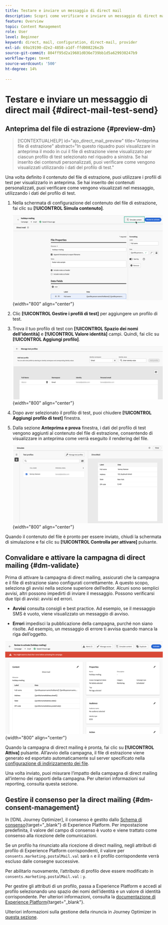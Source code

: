 ```yaml
---
title: Testare e inviare un messaggio di direct mail
description: Scopri come verificare e inviare un messaggio di direct mailing in Journey Optimizer
feature: Overview
topic: Content Management
role: User
level: Beginner
keyword: direct, mail, configuration, direct-mail, provider
exl-id: 69a19190-d2e2-4858-a1df-ffd008226e2b
source-git-commit: 804ff95d2a19601d036e739bb1d5a629930247b9
workflow-type: tm+mt
source-wordcount: '500'
ht-degree: 14%

---
```


# Testare e inviare un messaggio di direct mail {#direct-mail-test-send}

## Anteprima del file di estrazione {#preview-dm}

>[!CONTEXTUALHELP]
>id="ajo_direct_mail_preview"
>title="Anteprima file di estrazione"
>abstract="In questo riquadro puoi visualizzare in anteprima il modo in cui il file di estrazione viene visualizzato per ciascun profilo di test selezionato nel riquadro a sinistra. Se hai inserito dei contenuti personalizzati, puoi verificare come vengono visualizzati utilizzando i dati del profilo di test."

Una volta definito il contenuto del file di estrazione, puoi utilizzare i profili di test per visualizzarlo in anteprima. Se hai inserito dei contenuti personalizzati, puoi verificare come vengono visualizzati nel messaggio, utilizzando i dati del profilo di test.

1. Nella schermata di configurazione del contenuto del file di estrazione, fai clic su **[!UICONTROL Simula contenuto]**.

   ![](assets/direct-mail-simulate-button.png){width="800" align="center"}

1. Clic **[!UICONTROL Gestire i profili di test]** per aggiungere un profilo di test.

1. Trova il tuo profilo di test con **[!UICONTROL Spazio dei nomi dell’identità]** e **[!UICONTROL Valore identità]** campi. Quindi, fai clic su **[!UICONTROL Aggiungi profilo]**.

   ![](assets/direct-mail-test-profile.png){width="800" align="center"}

1. Dopo aver selezionato il profilo di test, puoi chiudere **[!UICONTROL Aggiungi profilo di test]** finestra.

1. Dalla sezione **Anteprima e prova** finestra, i dati del profilo di test vengono aggiunti al contenuto del file di estrazione, consentendo di visualizzare in anteprima come verrà eseguito il rendering del file.

   ![](assets/direct-mail-simulate.png){width="800" align="center"}

Quando il contenuto del file è pronto per essere inviato, chiudi la schermata di simulazione e fai clic su **[!UICONTROL Controlla per attivare]** pulsante.

## Convalidare e attivare la campagna di direct mailing {#dm-validate}

Prima di attivare la campagna di direct mailing, assicurati che la campagna e il file di estrazione siano configurati correttamente. A questo scopo, seleziona gli avvisi nella sezione superiore dell’editor. Alcuni sono semplici avvisi, altri possono impedirti di inviare il messaggio. Possono verificarsi due tipi di avvisi: avvisi ed errori.

* **Avvisi** consulta consigli e best practice. Ad esempio, se il messaggio SMS è vuoto, viene visualizzato un messaggio di avviso.

* **Errori** impedisci la pubblicazione della campagna, purché non siano risolte. Ad esempio, un messaggio di errore ti avvisa quando manca la riga dell’oggetto.

![](assets/direct-mail-review.png){width="800" align="center"}

Quando la campagna di direct mailing è pronta, fai clic su **[!UICONTROL Attiva]** pulsante. All’avvio della campagna, il file di estrazione viene generato ed esportato automaticamente sul server specificato nella [configurazione di indirizzamento dei file](../direct-mail/direct-mail-configuration.md).

Una volta inviato, puoi misurare l’impatto della campagna di direct mailing all’interno dei rapporti della campagna. Per ulteriori informazioni sul reporting, consulta questa sezione.

## Gestire il consenso per la direct mailing {#dm-consent-management}

In [!DNL Journey Optimizer], il consenso è gestito dallo [Schema di consenso](https://experienceleague.adobe.com/docs/experience-platform/xdm/field-groups/profile/consents.html?lang=it){target="_blank"} di Experience Platform. Per impostazione predefinita, il valore del campo di consenso è vuoto e viene trattato come consenso alla ricezione delle comunicazioni.

Se un profilo ha rinunciato alla ricezione di direct mailing, negli attributi di profilo di Experience Platform corrispondenti, il valore per `consents.marketing.postalMail.val` sarà `n` e il profilo corrispondente verrà escluso dalle consegne successive.

Per abilitarlo nuovamente, l’attributo di profilo deve essere modificato in `consents.marketing.postalMail.val` : `y`.

Per gestire gli attributi di un profilo, passa a Experience Platform e accedi al profilo selezionando uno spazio dei nomi dell’identità e un valore di identità corrispondente. Per ulteriori informazioni, consulta la [documentazione di Experience Platform](https://experienceleague.adobe.com/docs/experience-platform/profile/ui/user-guide.html?lang=it#getting-started){target="_blank"}.

Ulteriori informazioni sulla gestione della rinuncia in Journey Optimizer in [questa sezione](../privacy/opt-out.md).
